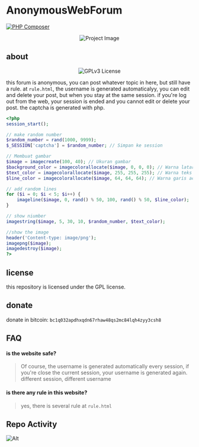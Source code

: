 # AnonymousWebForum
[![PHP Composer](https://github.com/fauzymadani/AnonymousWebForum/actions/workflows/php.yml/badge.svg)](https://github.com/fauzymadani/AnonymousWebForum/actions/workflows/php.yml)
<p align="center">
<img align="center" src="https://github.com/user-attachments/assets/0c6e5db0-9b28-41f0-9547-d648b70ec3be" alt="Project Image" />
</p>

## about
<div align="center">
<img align="center" src="https://img.shields.io/badge/License-GPLv3-blue.svg" alt="GPLv3 License" />
</div>

this forum is anonymous, you can post whatever topic in here, but still have a rule. at `rule.html`, the username is generated automaticalyy, you can edit and delete your post, but when you stay at the same session. if you're log out from the web, your session is ended and you cannot edit or delete your post. the captcha is generated with php.
```php
<?php
session_start();

// make random number
$random_number = rand(1000, 9999);
$_SESSION['captcha'] = $random_number; // Simpan ke session

// Membuat gambar
$image = imagecreate(100, 40); // Ukuran gambar
$background_color = imagecolorallocate($image, 0, 0, 0); // Warna latar belakang (hitam)
$text_color = imagecolorallocate($image, 255, 255, 255); // Warna teks (putih)
$line_color = imagecolorallocate($image, 64, 64, 64); // Warna garis acak

// add random lines
for ($i = 0; $i < 5; $i++) {
    imageline($image, 0, rand() % 50, 100, rand() % 50, $line_color);
}

// show niumber
imagestring($image, 5, 30, 10, $random_number, $text_color);

//show the image
header('Content-type: image/png');
imagepng($image);
imagedestroy($image);
?>

```

## license
this repository is licensed under the GPL license. 

## donate
donate in bitcoin: `bc1q032apdhxqdn67rhaw48qs2mc84lqh4zyy3csh8`

## FAQ

#### is the website safe?

> Of course, the username is generated automatically every session, if you're close the current session, your username is generated again. different session, different username

#### is there any rule in this website?

> yes, there is several rule at `rule.html`


## Repo Activity

![Alt](https://repobeats.axiom.co/api/embed/1540d66aa3a3a326d80c92e7ebce71147da61913.svg "Repobeats analytics image")
